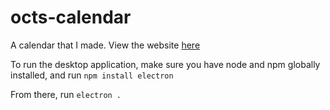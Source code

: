 # octs-calendar

A calendar that I made. View the website [here](https://octs-calendar.octagonalt.repl.co)

To run the desktop application, make sure you have node and npm globally installed, and run `npm install electron`

From there, run `electron .`
